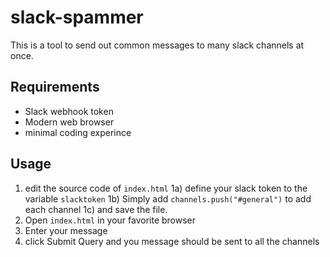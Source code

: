 # slack-spammer
This is a tool to send out common messages to many slack channels at once.

## Requirements
 * Slack webhook token
 * Modern web browser
 * minimal coding experince

## Usage
 1) edit the source code of `index.html`
 1a) define your slack token to the variable `slacktoken`
 1b) Simply add `channels.push("#general")` to add each channel
 1c) and save the file.
 2) Open `index.html` in your favorite browser
 3) Enter your message
 4) click Submit Query and you message should be sent to all the channels
